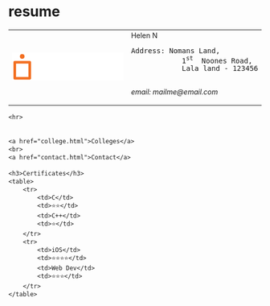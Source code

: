 # resume
<!DOCTYPE html>
<html lang="en">
<head>
    <meta charset="UTF-8">
   <title>😊Shanthala</title>
</head>
<body>
    <!-- image is loaded from the website 
    <img src="https://sen-sei.in/images/logo.png" alt="https://sen-sei.in/people/index.html#">
    -->
    <table cellspacing="1">
        <tr>
            <td>   <img src="Sensei_logo.png" alt="people-logo.png">
            </td>
            <td>Helen N 
                <p> <pre>Address: Nomans Land,
            1<sup>st</sup>  Noones Road,
            Lala land - 123456
                </pre> </p>
                <p> <i>email: mailme@email.com</i> </p>
            </td>
        </tr>
    </table>


    <hr>

 
    <a href="college.html">Colleges</a>
    <br>
    <a href="contact.html">Contact</a>

    <h3>Certificates</h3>
    <table>
        <tr>
            <td>C</td>
            <td>⭐️⭐️</td>
            <td>C++</td>
            <td>⭐️</td>
        </tr>
        <tr>
            <td>iOS</td>
            <td>⭐️⭐️⭐️⭐️</td>
            <td>Web Dev</td>
            <td>⭐️⭐️⭐️</td>
        </tr>
    </table>

   

</body>
</html>
